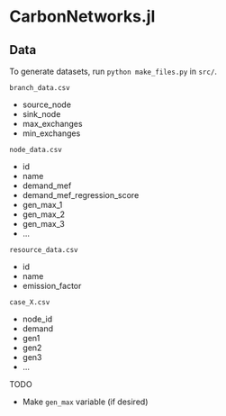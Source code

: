 # CarbonNetworks.jl



## Data

To generate datasets, run `python make_files.py` in `src/`.

`branch_data.csv`
- source_node
- sink_node
- max_exchanges
- min_exchanges

`node_data.csv`
- id
- name
- demand_mef
- demand_mef_regression_score
- gen_max_1
- gen_max_2
- gen_max_3
- ...

`resource_data.csv`
- id
- name
- emission_factor

`case_X.csv`
- node_id
- demand
- gen1
- gen2
- gen3
- ...

TODO
- Make `gen_max` variable (if desired)
